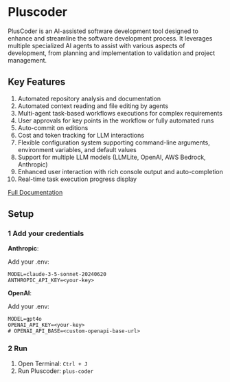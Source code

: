 # Pluscoder


PlusCoder is an AI-assisted software development tool designed to enhance and streamline the software development process. It leverages multiple specialized AI agents to assist with various aspects of development, from planning and implementation to validation and project management.

## Key Features

1. Automated repository analysis and documentation
2. Automated context reading and file editing by agents
3. Multi-agent task-based workflows executions for complex requirements
4. User approvals for key points in the workflow or fully automated runs
5. Auto-commit on editions
6. Cost and token tracking for LLM interactions
7. Flexible configuration system supporting command-line arguments, environment variables, and default values
8.  Support for multiple LLM models (LLMLite, OpenAI, AWS Bedrock, Anthropic)
9.  Enhanced user interaction with rich console output and auto-completion
10. Real-time task execution progress display

[Full Documentation](https://gitlab.com/codematos/pluscoder/-/blob/main/README.md)

## Setup

### 1 Add your credentials


**Anthropic**:

Add your .env:
```
MODEL=claude-3-5-sonnet-20240620
ANTHROPIC_API_KEY=<your-key>
```

**OpenAI**:

Add your .env:
```
MODEL=gpt4o
OPENAI_API_KEY=<your-key>
# OPENAI_API_BASE=<custom-openapi-base-url>
```

### 2 Run
1. Open Terminal: `Ctrl + J`
2. Run Pluscoder: `plus-coder`
